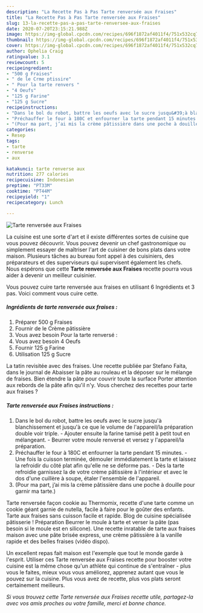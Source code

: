 ```yaml
---
description: "La Recette Pas à Pas Tarte renversée aux Fraises"
title: "La Recette Pas à Pas Tarte renversée aux Fraises"
slug: 13-la-recette-pas-a-pas-tarte-renversee-aux-fraises
date: 2020-07-20T23:15:21.988Z
image: https://img-global.cpcdn.com/recipes/696f1872af4011f4/751x532cq70/tarte-renversee-aux-fraises-photo-principale-de-la-recette.jpg
thumbnail: https://img-global.cpcdn.com/recipes/696f1872af4011f4/751x532cq70/tarte-renversee-aux-fraises-photo-principale-de-la-recette.jpg
cover: https://img-global.cpcdn.com/recipes/696f1872af4011f4/751x532cq70/tarte-renversee-aux-fraises-photo-principale-de-la-recette.jpg
author: Ophelia Craig
ratingvalue: 3.1
reviewcount: 5
recipeingredient:
- "500 g Fraises"
- " de le Crme ptissire"
- " Pour la tarte renvers "
- "4 Oeufs"
- "125 g Farine"
- "125 g Sucre"
recipeinstructions:
- "Dans le bol du robot, battre les oeufs avec le sucre jusqu&#39;à blanchissement et jusqu&#39;à ce que le volume de l&#39;appareil/la préparation double voir triple. Ajouter ensuite la farine tamisé petit à petit tout en mélangeant. Beurrer votre moule renversé et versez y l&#39;appareil/la préparation."
- "Préchauffer le four à 180C et enfourner la tarte pendant 15 minutes. Une fois la cuisson terminée, démouler immédiatement la tarte et laissez la refroidir du côté plat afin qu&#39;elle ne se déforme pas. Dès la tarte refroidie garnissez la de votre crème pâtissière à l&#39;intérieur et avec le dos d&#39;une cuillère à soupe, étaler l&#39;ensemble de l&#39;appareil."
- "(Pour ma part, j’ai mis la crème pâtissière dans une poche à douille pour garnir ma tarte.)"
categories:
- Resep
tags:
- tarte
- renverse
- aux

katakunci: tarte renverse aux 
nutrition: 277 calories
recipecuisine: Indonesian
preptime: "PT33M"
cooktime: "PT44M"
recipeyield: "1"
recipecategory: Lunch

---
```



![Tarte renversée aux Fraises](https://img-global.cpcdn.com/recipes/696f1872af4011f4/751x532cq70/tarte-renversee-aux-fraises-photo-principale-de-la-recette.jpg)

La cuisine est une sorte d'art et il existe différentes sortes de cuisine que vous pouvez découvrir. Vous pouvez devenir un chef gastronomique ou simplement essayer de maîtriser l'art de cuisiner de bons plats dans votre maison. Plusieurs tâches au bureau font appel à des cuisiniers, des préparateurs et des superviseurs qui supervisent également les chefs. Nous espérons que cette <strong> Tarte renversée aux Fraises </strong> recette pourra vous aider à devenir un meilleur cuisinier.

<!--inarticleads1-->

Vous pouvez cuire tarte renversée aux fraises en utilisant 6 Ingrédients et 3 pas. Voici comment vous cuire cette.

##### Ingrédients de tarte renversée aux fraises :

1. Préparer 500 g Fraises
1. Fournir  de le Crème pâtissière
1. Vous avez besoin  Pour la tarte renversé :
1. Vous avez besoin 4 Oeufs
1. Fournir 125 g Farine
1. Utilisation 125 g Sucre


La tatin revisitée avec des fraises. Une recette publiée par Stefano Faita, dans le journal de Abaisser la pâte au rouleau et la déposer sur le mélange de fraises. Bien étendre la pâte pour couvrir toute la surface Porter attention aux rebords de la pâte afin qu&#39;il n&#39;y. Vous cherchez des recettes pour tarte aux fraises ? 

<!--inarticleads2-->

##### Tarte renversée aux Fraises instructions :

1. Dans le bol du robot, battre les oeufs avec le sucre jusqu&#39;à blanchissement et jusqu&#39;à ce que le volume de l&#39;appareil/la préparation double voir triple. - Ajouter ensuite la farine tamisé petit à petit tout en mélangeant. - Beurrer votre moule renversé et versez y l&#39;appareil/la préparation.
1. Préchauffer le four à 180C et enfourner la tarte pendant 15 minutes. - Une fois la cuisson terminée, démouler immédiatement la tarte et laissez la refroidir du côté plat afin qu&#39;elle ne se déforme pas. - Dès la tarte refroidie garnissez la de votre crème pâtissière à l&#39;intérieur et avec le dos d&#39;une cuillère à soupe, étaler l&#39;ensemble de l&#39;appareil.
1. (Pour ma part, j’ai mis la crème pâtissière dans une poche à douille pour garnir ma tarte.)


Tarte renversée façon cookie au Thermomix, recette d&#39;une tarte comme un cookie géant garnie de nutella, facile à faire pour le goûter des enfants. Tarte aux fraises sans cuisson facile et rapide. Blog de cuisine spécialisée pâtisserie ! Préparation Beurrer le moule à tarte et verser la pâte (pas besoin si le moule est en silicone). Une recette inratable de tarte aux fraises maison avec une pâte brisée express, une crème pâtissière à la vanille rapide et des belles fraises (vidéo dispo). 

<!--inarticleads1-->

<p>
Un excellent repas fait maison est l'exemple que tout le monde garde à l'esprit. Utiliser ces Tarte renversée aux Fraises recette pour booster votre cuisine est la même chose qu'un athlète qui continue de s'entraîner - plus vous le faites, mieux vous vous améliorez, apprenez autant que vous le pouvez sur la cuisine. Plus vous avez de recette, plus vos plats seront certainement meilleurs.
</p>

<p>
<i>Si vous trouvez cette Tarte renversée aux Fraises recette utile, partagez-la avec vos amis proches ou votre famille, merci et bonne chance.</i>
</p>
